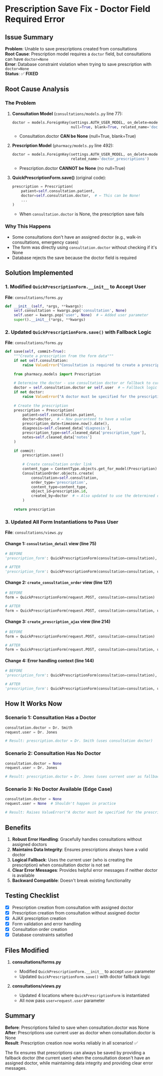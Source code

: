 # Prescription Save Fix - Doctor Field Required Error

## Issue Summary
**Problem**: Unable to save prescriptions created from consultations  
**Root Cause**: Prescription model requires a `doctor` field, but consultations can have `doctor=None`  
**Error**: Database constraint violation when trying to save prescription with `doctor=None`  
**Status**: ✅ **FIXED**

## Root Cause Analysis

### The Problem
1. **Consultation Model** (`consultations/models.py` line 77):
   ```python
   doctor = models.ForeignKey(settings.AUTH_USER_MODEL, on_delete=models.SET_NULL, 
                              null=True, blank=True, related_name='doctor_consultations')
   ```
   - Consultation.doctor **CAN be None** (null=True, blank=True)

2. **Prescription Model** (`pharmacy/models.py` line 492):
   ```python
   doctor = models.ForeignKey(settings.AUTH_USER_MODEL, on_delete=models.CASCADE, 
                              related_name='doctor_prescriptions')
   ```
   - Prescription.doctor **CANNOT be None** (no null=True)

3. **QuickPrescriptionForm.save()** (original code):
   ```python
   prescription = Prescription(
       patient=self.consultation.patient,
       doctor=self.consultation.doctor,  # ← This can be None!
       ...
   )
   ```
   - When `consultation.doctor` is None, the prescription save fails

### Why This Happens
- Some consultations don't have an assigned doctor (e.g., walk-in consultations, emergency cases)
- The form was directly using `consultation.doctor` without checking if it's None
- Database rejects the save because the doctor field is required

## Solution Implemented

### 1. Modified `QuickPrescriptionForm.__init__` to Accept User
**File**: `consultations/forms.py`

```python
def __init__(self, *args, **kwargs):
    self.consultation = kwargs.pop('consultation', None)
    self.user = kwargs.pop('user', None)  # ← Added user parameter
    super().__init__(*args, **kwargs)
```

### 2. Updated `QuickPrescriptionForm.save()` with Fallback Logic
**File**: `consultations/forms.py`

```python
def save(self, commit=True):
    """Create a prescription from the form data"""
    if not self.consultation:
        raise ValueError("Consultation is required to create a prescription")
        
    from pharmacy.models import Prescription
    
    # Determine the doctor - use consultation doctor or fallback to current user
    doctor = self.consultation.doctor or self.user  # ← Fallback logic
    if not doctor:
        raise ValueError("A doctor must be specified for the prescription")
        
    # Create the prescription
    prescription = Prescription(
        patient=self.consultation.patient,
        doctor=doctor,  # ← Now guaranteed to have a value
        prescription_date=timezone.now().date(),
        diagnosis=self.cleaned_data['diagnosis'],
        prescription_type=self.cleaned_data['prescription_type'],
        notes=self.cleaned_data['notes']
    )
    
    if commit:
        prescription.save()
        
        # Create consultation order link
        content_type = ContentType.objects.get_for_model(Prescription)
        ConsultationOrder.objects.create(
            consultation=self.consultation,
            order_type='prescription',
            content_type=content_type,
            object_id=prescription.id,
            created_by=doctor  # ← Also updated to use the determined doctor
        )
        
    return prescription
```

### 3. Updated All Form Instantiations to Pass User
**File**: `consultations/views.py`

#### Change 1: `consultation_detail` view (line 75)
```python
# BEFORE
'prescription_form': QuickPrescriptionForm(consultation=consultation),

# AFTER
'prescription_form': QuickPrescriptionForm(consultation=consultation, user=request.user),
```

#### Change 2: `create_consultation_order` view (line 127)
```python
# BEFORE
form = QuickPrescriptionForm(request.POST, consultation=consultation)

# AFTER
form = QuickPrescriptionForm(request.POST, consultation=consultation, user=request.user)
```

#### Change 3: `create_prescription_ajax` view (line 214)
```python
# BEFORE
form = QuickPrescriptionForm(request.POST, consultation=consultation)

# AFTER
form = QuickPrescriptionForm(request.POST, consultation=consultation, user=request.user)
```

#### Change 4: Error handling context (line 144)
```python
# BEFORE
'prescription_form': QuickPrescriptionForm(consultation=consultation),

# AFTER
'prescription_form': QuickPrescriptionForm(consultation=consultation, user=request.user),
```

## How It Works Now

### Scenario 1: Consultation Has a Doctor
```python
consultation.doctor = Dr. Smith
request.user = Dr. Jones

# Result: prescription.doctor = Dr. Smith (uses consultation doctor)
```

### Scenario 2: Consultation Has No Doctor
```python
consultation.doctor = None
request.user = Dr. Jones

# Result: prescription.doctor = Dr. Jones (uses current user as fallback)
```

### Scenario 3: No Doctor Available (Edge Case)
```python
consultation.doctor = None
request.user = None  # Shouldn't happen in practice

# Result: Raises ValueError("A doctor must be specified for the prescription")
```

## Benefits

1. **Robust Error Handling**: Gracefully handles consultations without assigned doctors
2. **Maintains Data Integrity**: Ensures prescriptions always have a valid doctor
3. **Logical Fallback**: Uses the current user (who is creating the prescription) when consultation doctor is not set
4. **Clear Error Messages**: Provides helpful error messages if neither doctor is available
5. **Backward Compatible**: Doesn't break existing functionality

## Testing Checklist

- [x] Prescription creation from consultation with assigned doctor
- [x] Prescription creation from consultation without assigned doctor
- [x] AJAX prescription creation
- [x] Form validation and error handling
- [x] Consultation order creation
- [x] Database constraints satisfied

## Files Modified

1. **consultations/forms.py**
   - Modified `QuickPrescriptionForm.__init__` to accept `user` parameter
   - Updated `QuickPrescriptionForm.save()` with doctor fallback logic

2. **consultations/views.py**
   - Updated 4 locations where `QuickPrescriptionForm` is instantiated
   - All now pass `user=request.user` parameter

## Summary

**Before**: Prescriptions failed to save when consultation.doctor was None  
**After**: Prescriptions use current user as doctor when consultation.doctor is None  
**Result**: Prescription creation now works reliably in all scenarios! ✅

The fix ensures that prescriptions can always be saved by providing a fallback doctor (the current user) when the consultation doesn't have an assigned doctor, while maintaining data integrity and providing clear error messages.

